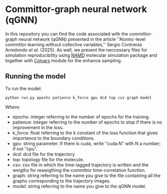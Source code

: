 # Committor-graph neural network (qGNN) 

In this repository you can find the code associated with the committor-graph neural network (qGNN) presented in the article ''Atomic-level committor learning without collective variables,'' Sergio Contreras Arredondo _et al._ (2025). As well, we present the neccessary files for simulation reproducibility using [NAMD](https://www.ks.uiuc.edu/Research/namd/) molecular simulation package and together with [Colvars](https://github.com/Colvars/colvars) module for the enhance sampling.

## Running the model

To run the model:
```
python run.py epochs patience k_force gpu dcd top csv graph model
```
Where:
- epochs: integer referring to the number of epochs for the training.
- patience: integer referring to the number of epochs to stop if there is no improvement in the loss.
- k_force: float referring to the k constant of the loss function that gives importance to the boundary conditions.
- gpu: string parameter. If there is cuda, write "cuda:N" with N a number; if not "cpu".
- dcd: dcd file for the trajectory.
- top: topology file for the molecule.
- csv: csv file in which the time-lagged trajectory is written and the weigths for reweigthing the committor time-correlation function.
- graph: string referring to the name you give to the file containing all the graphs corresponding to the trajectory images.
- model: string referring to the name you give to the qGNN model.
